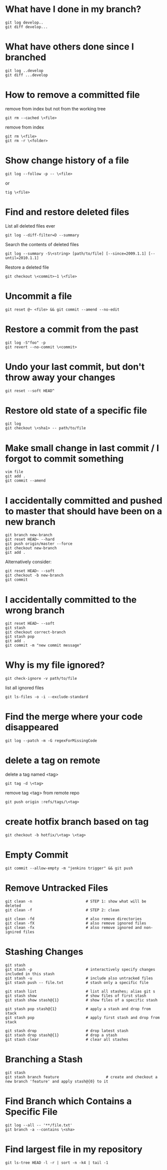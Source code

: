 # What have I done in my branch?

    git log develop..
    git diff develop...


# What have others done since I branched

    git log ..develop
    git diff ...develop


# How to remove a committed file

  remove from index but not from the working tree

    git rm --cached \<file>

  remove from index

    git rm \<file>
    git rm -r \<folder>


# Show change history of a file

    git log --follow -p -- \<file>

  or

    tig \<file>


# Find and restore deleted files

  List all deleted files ever

    git log --diff-filter=D --summary

  Search the contents of deleted files

    git log --summary -S\<string> [path/to/file] [--since=2009.1.1] [--until=2010.1.1]

  Restore a deleted file

    git checkout \<commit>~1 \<file>


# Uncommit a file

    git reset @~ <file> && git commit --amend --no-edit


# Restore a commit from the past

    git log -S"foo" -p
    git revert --no-commit \<commit>


# Undo your last commit, but don't throw away your changes

    git reset --soft HEAD^


# Restore old state of a specific file

    git log
    git checkout \<sha1> -- path/to/file


# Make small change in last commit / I forgot to commit something

    vim file
    git add .
    git commit --amend


# I accidentally committed and pushed to master that should have been on a new branch

    git branch new-branch
    git reset HEAD~ --hard
    git push origin/master --force
    git checkout new-branch
    git add .

  Alternatively consider:

    git reset HEAD~ --soft
    git checkout -b new-branch
    git commit


# I accidentally committed to the wrong branch

    git reset HEAD~ --soft
    git stash
    git checkout correct-branch
    git stash pop
    git add .
    git commit -m "new commit message"


# Why is my file ignored?

    git check-ignore -v path/to/file

  list all ignored files

    git ls-files -o -i --exclude-standard


# Find the merge where your code disappeared

    git log --patch -m -G regexForMissingCode


# delete a tag on remote

  delete a tag named \<tag>

    git tag -d \<tag>

  remove tag \<tag> from remote repo

    git push origin :refs/tags/\<tag>


# create hotfix branch based on tag

    git checkout -b hotfix/\<tag> \<tag>


# Empty Commit

    git commit --allow-empty -m "jenkins trigger" && git push


# Remove Untracked Files

    git clean -n                        # STEP 1: show what will be deleted
    git clean -f                        # STEP 2: clean

    git clean -fd                       # also remove directories
    git clean -fX                       # also remove ignored files
    git clean -fx                       # also remove ignored and non-ignired files


# Stashing Changes

    git stash
    git stash -p                        # interactively specify changes included in this stash
    git stash -u                        # include also untracked files
    git stash push -- file.txt          # stash only a specific file

    git stash list                      # list all stashes; alias git s
    git stash show                      # show files of first stash
    git stash show stash@{1}            # show files of a specific stash

    git stash pop stash@{1}             # apply a stash and drop from stack
    git stash pop                       # apply first stash and drop from stack

    git stash drop                      # drop latest stash
    git stash drop stash@{1}            # drop a stash
    git stash clear                     # clear all stashes


# Branching a Stash

    git stash
    git stash branch feature                     # create and checkout a new branch 'feature' and apply stash@{0} to it


# Find Branch which Contains a Specific File

    git log --all -- '**/file.txt'
    git branch -a --contains \<sha>


# Find largest file in my repository

    git ls-tree HEAD -l -r | sort -n -k4 | tail -1


